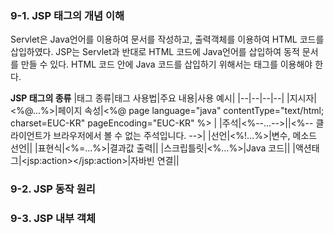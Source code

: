### 9-1. JSP 태그의 개념 이해
Servlet은 Java언어를 이용하여 문서를 작성하고, 출력객체를 이용하여 HTML 코드를 삽입하였다.
JSP는 Servlet과 반대로 HTML 코드에 Java언어를 삽입하여 동적 문서를 만들 수 있다.
HTML 코드 안에 Java 코드를 삽입하기 위해서는 태그를 이용해야 한다.

**JSP 태그의 종류**
|태그 종류|태그 사용법|주요 내용|사용 예시|
|--|--|--|--|
|지시자|<%@...%>|페이지 속성|<%@ page language="java" contentType="text/html; charset=EUC-KR" pageEncoding="EUC-KR" %> |
|주석|<%--...-->||<%-- 클라이언트가 브라우저에서 볼 수 없는 주석입니다. -->|
|선언|<%!...%>|변수, 메소드 선언||
|표현식|<%=...%>|결과값 출력||
|스크립틀릿|<%...%>|Java 코드||
|액션태그|\<jsp:action></jsp:action>|자바빈 연결||

### 9-2. JSP 동작 원리

### 9-3. JSP 내부 객체
<!--stackedit_data:
eyJoaXN0b3J5IjpbLTEzNzMyODQ3ODhdfQ==
-->
